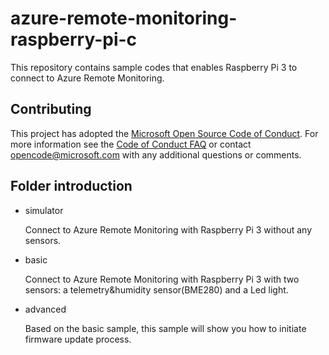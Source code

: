 # azure-remote-monitoring-raspberry-pi-c
This repository contains sample codes that enables Raspberry Pi 3 to connect to Azure Remote Monitoring.

## Contributing

This project has adopted the [Microsoft Open Source Code of Conduct](https://opensource.microsoft.com/codeofconduct/). For more information see the [Code of Conduct FAQ](https://opensource.microsoft.com/codeofconduct/faq/) or contact [opencode@microsoft.com](mailto:opencode@microsoft.com) with any additional questions or comments.

## Folder introduction
- simulator

  	Connect to Azure Remote Monitoring with Raspberry Pi 3 without any sensors.
  
- basic

  	Connect to Azure Remote Monitoring with Raspberry Pi 3 with two sensors: a telemetry&humidity sensor(BME280) and a Led light.
  
- advanced

  	Based on the basic sample, this sample will show you how to initiate firmware update process.